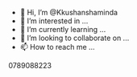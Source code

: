 - 👋 Hi, I’m @Kkushanshaminda
- 👀 I’m interested in ...
- 🌱 I’m currently learning ...
- 💞️ I’m looking to collaborate on ...
- 📫 How to reach me ...

<!---
Kkushanshaminda/Kkushanshaminda is a ✨ special ✨ repository because its `README.md` (this file) appears on your GitHub profile.
You can click the Preview link to take a look at your changes.
--->
0789088223
